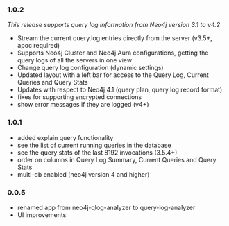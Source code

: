 
### 1.0.2
_This release supports query log information from Neo4j version 3.1 to v4.2_

* Stream the current query.log entries directly from the server (v3.5+, apoc required)
* Supports Neo4j Cluster and Neo4j Aura configurations, getting the query logs of all the servers in one view 
* Change query log configuration (dynamic settings)
* Updated layout with a left bar for access to the Query Log, Current Queries and Query Stats
* Updates with respect to Neo4j 4.1 (query plan, query log record format)
* fixes for supporting encrypted connections
* show error messages if they are logged (v4+)


### 1.0.1

* added explain query functionality
* see the list of current running queries in the database
* see the query stats of the last 8192 invocations (3.5.4+)
* order on columns in Query Log Summary, Current Queries and Query Stats
* multi-db enabled (neo4j version 4 and higher)

### 0.0.5

* renamed app from neo4j-qlog-analyzer to query-log-analyzer 
* UI improvements
